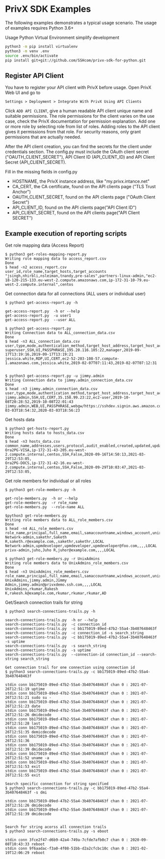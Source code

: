 # PrivX SDK Examples

The following examples demonstrates a typical usage scenario. The usage of examples requires Python 3.6+ 

Usage Python Virtual Environment simplify development 

```bash
python3 -m pip install virtualenv
python3 -m venv .env
source .env/bin/activate
pip install git+git://github.com/SSHcom/privx-sdk-for-python.git
```

## Register API Client

You have to register your API client with PrivX before usage. Open PrivX Web UI and go to

```
Settings > Deployment > Integrate With PrivX Using API Clients
```

Click `ADD API CLIENT`, give a human readable API client unique name and suitable permissions. The role permissions for the client varies on the use case, check the PrivX documentation for permission explanation.
Add one or more role by selecting role from list of roles. Adding roles to the API client gives it permissions from that role. For security reasons, only grant permissions that are actually needed.

After the API client creation, you can find the secrets for the client
under credentials section. The config.py must include the OAuth client 
secret ("OAUTH_CLIENT_SECRET"), API Client ID (API_CLIENT_ID) and 
API Client Secret (API_CLIENT_SECRET).

Fill in the missing fields in config.py
* HOSTNAME, the PrivX instance address, like "my.privx.intance.net"
* CA_CERT, the CA certificate, found on the API clients page ("TLS Trust Anchor")
* OAUTH_CLIENT_SECRET, found on the API clients page ("OAuth Client Secret")
* API_CLIENT_ID, found on the API clients page("API Client ID")
* API_CLIENT_SECRET, found on the API clients page("API Client SECRET")


## Example execution of reporting scripts

Get role mapping data (Access Report)
```
$ python3 get-roles-mapping-report.py
Writing role mapping data to access_report.csv
Done
$ head -n2 access_report.csv
user_id,role_name,target_hosts,target_accounts
"jsingh,nhirbli,nsleiman,tnandy,pre-sales",partners-linux-admin,"ec2-18-120-215-133.eu-west-2.compute.amazonaws.com,ip-172-31-10-79.eu-west-2.compute.internal",centos
```

Get connection data for all connections (ALL users or individual user)
```
$ python3 get-access-report.py -h

get-access-report.py  -h or --help
get-access-report.py  -u user1
get-access-report.py  --user ALL

$ python3 get-access-report.py
Writing Connection data to ALL_connection_data.csv
Done
$ head -n3 ALL_connection_data.csv
user,type,mode,authentication_method,target_host_address,target_host_account,connected,disconnected
superuser,SSH,UI,PASSPHRASE,195.20.116.105:22,manager,2019-09-17T13:19:16,2019-09-17T13:19:21
jessica.white,RDP,UI,CERT,ec2-52-203-108-57.compute-1.amazonaws.com,jessica.white,2019-02-07T07:11:43,2019-02-07T07:12:31


$ python3 get-access-report.py -u jimmy.admin
Writing Connection data to jimmy.admin_connection_data.csv
Done
$ head -n3 jimmy.admin_connection_data.csv
user,type,mode,authentication_method,target_host_address,target_host_account,connected,disconnected
jimmy.admin,SSH,UI,CERT,35.158.99.23:22,ec2-user,2019-10-08T20:28:52,2019-10-08T22:01:43
jimmy.admin,WEB,UI,PASSPHRASE,webgw/https://sshdev.signin.aws.amazon.com/console,test.user,2020-03-03T18:54:32,2020-03-03T18:56:23
```

Get hosts data
```
$ python3 get-hosts-report.py
Writing hosts data to hosts_data.csv
Done
$ head -n3 hosts_data.csv
common_name,addresses,users,protocol,audit_enabled,created,updated,updated_by
Ora2PG-VISA,ip-172-31-43-205.eu-west-2.compute.internal,centos,SSH,False,2020-09-16T14:50:13,2021-03-29T12:53:05,
Ora2PG-DOCS,ip-172-31-42-16.eu-west-2.compute.internal,centos,SSH,False,2020-09-29T10:03:47,2021-03-29T12:53:05,
```

Get role members for individual or all roles  
```
$ python3 get-role-members.py -h

get-role-members.py  -h or --help
get-role-members.py  -r role_name
get-role-members.py  --role-name ALL

$python3 get-role-members.py
Writing role members data to ALL_role_members.csv
Done
$ head -n4 ALL_role_members.csv
role_name,principal,full_name,email,samaccountname,windows_account,unix_account,source_type
Network-admin,sakethr,Saketh R,saketh.r@example.com,,sakethr,sakethr,LOCAL
Network-admin,upmdeveloper,upmdeveloper,upmdeveloper@foo.com,,,,LOCAL
privx-admin,juho,Juho R,juhor@example.com,,,,LOCAL

$ python3 get-role-members.py -r UnixAdmins
Writing role members data to UnixAdmins_role_members.csv
Done
$ head -n3 UnixAdmins_role_members.csv
role_name,principal,full_name,email,samaccountname,windows_account,unix_account,source_type
UnixAdmins,jimmy.admin,Jimmy Admin,jimmy.admin@privxdemo.ssh.com,,,,LOCAL
UnixAdmins,rkumar,Rakesh K,rakesh.k@example.com,rkumar,rkumar,rkumar,AD
```

Get/Search connection trails for string
```
$ python3 search-connections-trails.py -h

search-connections-trails.py  -h or --help
search-connections-trails.py  -c connection_id
search-connections-trails.py  -c bb175019-89ed-47b2-55a4-3b407648463f
search-connections-trails.py  -c connection_id -s search_string
search-connections-trails.py  -c bb175019-89ed-47b2-55a4-3b407648463f -s uptime
search-connections-trails.py  -s search_string
search-connections-trails.py  -s uptime
search-connections-trails.py  --connection-id connection_id --search-string search_string

Get connection trail for one connection using connection id
$ python3 search-connections-trails.py -c bb175019-89ed-47b2-55a4-3b407648463f

stdin conn bb175019-89ed-47b2-55a4-3b407648463f chan 0 : 2021-07-26T12:51:19 uptime
stdin conn bb175019-89ed-47b2-55a4-3b407648463f chan 0 : 2021-07-26T12:51:21 sudo su -
stdin conn bb175019-89ed-47b2-55a4-3b407648463f chan 0 : 2021-07-26T12:51:23 date
stdin conn bb175019-89ed-47b2-55a4-3b407648463f chan 0 : 2021-07-26T12:51:26 dmidecode
stdin conn bb175019-89ed-47b2-55a4-3b407648463f chan 0 : 2021-07-26T12:51:28 last
stdin conn bb175019-89ed-47b2-55a4-3b407648463f chan 0 : 2021-07-26T12:51:35 demicdecode
stdin conn bb175019-89ed-47b2-55a4-3b407648463f chan 0 : 2021-07-26T12:51:36
stdin conn bb175019-89ed-47b2-55a4-3b407648463f chan 0 : 2021-07-26T12:51:39 dmidecode
stdin conn bb175019-89ed-47b2-55a4-3b407648463f chan 0 : 2021-07-26T12:51:52 uname -a
stdin conn bb175019-89ed-47b2-55a4-3b407648463f chan 0 : 2021-07-26T12:51:53 exit
stdin conn bb175019-89ed-47b2-55a4-3b407648463f chan 0 : 2021-07-26T12:51:55 exit

Search specific connection for string specified
$ python3 search-connections-trails.py -c bb175019-89ed-47b2-55a4-3b407648463f -s dmi

stdin conn bb175019-89ed-47b2-55a4-3b407648463f chan 0 : 2021-07-26T12:51:26 dmidecode
stdin conn bb175019-89ed-47b2-55a4-3b407648463f chan 0 : 2021-07-26T12:51:39 dmidecode


Search for string acorss all connection trails
$ python3 search-connections-trails.py -s eboot

stdin conn 3fce2f47-d6b9-42a4-749a-7cfde7afb0c7 chan 0 : 2020-09-08T10:43:33 reboot
stdin conn 9f6aadac-f3a0-4f08-51bb-d2a2cfcbc10c chan 0 : 2021-02-19T12:06:29 reboot
```
